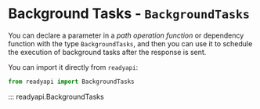 # Background Tasks - `BackgroundTasks`

You can declare a parameter in a *path operation function* or dependency function with the type `BackgroundTasks`, and then you can use it to schedule the execution of background tasks after the response is sent.

You can import it directly from `readyapi`:

```python
from readyapi import BackgroundTasks
```

::: readyapi.BackgroundTasks
